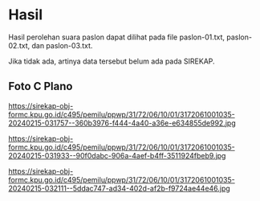 # Hasil

Hasil perolehan suara paslon dapat dilihat pada file paslon-01.txt, paslon-02.txt, dan paslon-03.txt.

Jika tidak ada, artinya data tersebut belum ada pada SIREKAP.

## Foto C Plano

https://sirekap-obj-formc.kpu.go.id/c495/pemilu/ppwp/31/72/06/10/01/3172061001035-20240215-031757--360b3976-f444-4a40-a36e-e634855de992.jpg

https://sirekap-obj-formc.kpu.go.id/c495/pemilu/ppwp/31/72/06/10/01/3172061001035-20240215-031933--90f0dabc-906a-4aef-b4ff-3511924fbeb9.jpg

https://sirekap-obj-formc.kpu.go.id/c495/pemilu/ppwp/31/72/06/10/01/3172061001035-20240215-032111--5ddac747-ad34-402d-af2b-f9724ae44e46.jpg
